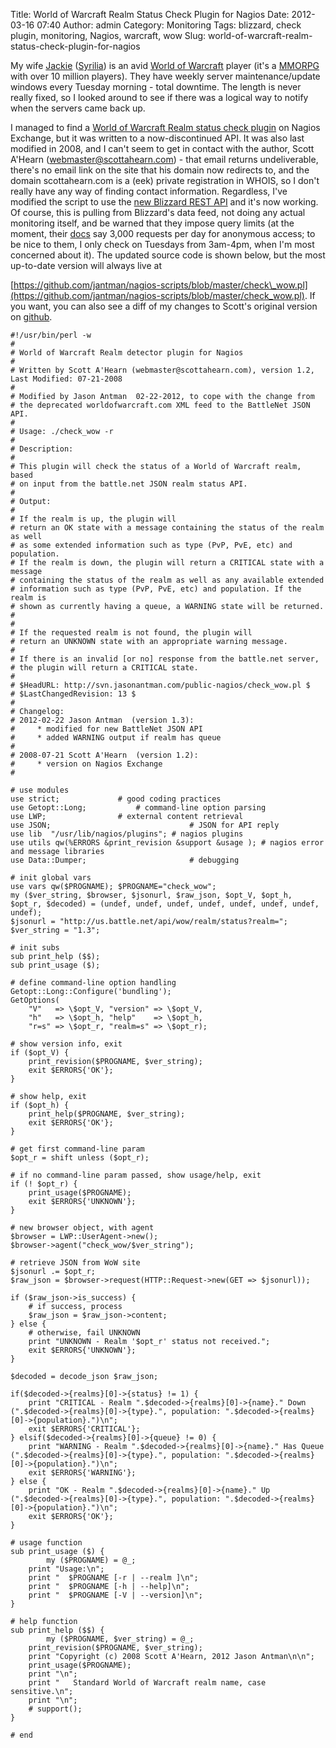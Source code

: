 Title: World of Warcraft Realm Status Check Plugin for Nagios
Date: 2012-03-16 07:40
Author: admin
Category: Monitoring
Tags: blizzard, check plugin, monitoring, Nagios, warcraft, wow
Slug: world-of-warcraft-realm-status-check-plugin-for-nagios

My wife [Jackie](http://www.jackieantman.com/)
([Syrilia](http://us.battle.net/wow/en/character/Arthas/Syrilia/simple))
is an avid [World of
Warcraft](http://en.wikipedia.org/wiki/World_of_Warcraft) player (it's a
[MMORPG](http://en.wikipedia.org/wiki/Massively_multiplayer_online_role-playing_game)
with over 10 million players). They have weekly server
maintenance/update windows every Tuesday morning - total downtime. The
length is never really fixed, so I looked around to see if there was a
logical way to notify when the servers came back up.

I managed to find a [World of Warcraft Realm status check
plugin](http://exchange.nagios.org/directory/Plugins/Games/World-of-Warcraft-Realm-status/details)
on Nagios Exchange, but it was written to a now-discontinued API. It was
also last modified in 2008, and I can't seem to get in contact with the
author, Scott A'Hearn (webmaster@scottahearn.com) - that email returns
undeliverable, there's no email link on the site that his domain now
redirects to, and the domain scottahearn.com is a (eek) private
registration in WHOIS, so I don't really have any way of finding contact
information. Regardless, I've modified the script to use the [new
Blizzard REST API](http://blizzard.github.com/api-wow-docs/#id3381933)
and it's now working. Of course, this is pulling from Blizzard's data
feed, not doing any actual monitoring itself, and be warned that they
impose query limits (at the moment, their
[docs](http://blizzard.github.com/api-wow-docs/#id3379836) say 3,000
requests per day for anonymous access; to be nice to them, I only check
on Tuesdays from 3am-4pm, when I'm most concerned about it). The updated
source code is shown below, but the most up-to-date version will always
live at  

[https://github.com/jantman/nagios-scripts/blob/master/check\_wow.pl](https://github.com/jantman/nagios-scripts/blob/master/check_wow.pl).
If you want, you can also see a diff of my changes to Scott's original
version on
[github](https://github.com/jantman/nagios-scripts/commit/f84eede5256aa6621812e91f0b3b73e91f3b11e8#check_wow.pl).

~~~~{.perl}
#!/usr/bin/perl -w
#
# World of Warcraft Realm detector plugin for Nagios
#
# Written by Scott A'Hearn (webmaster@scottahearn.com), version 1.2, Last Modified: 07-21-2008
#
# Modified by Jason Antman  02-22-2012, to cope with the change from
# the deprecated worldofwarcraft.com XML feed to the BattleNet JSON API.
#
# Usage: ./check_wow -r 
#
# Description:
#
# This plugin will check the status of a World of Warcraft realm, based 
# on input from the battle.net JSON realm status API.
#
# Output:
#
# If the realm is up, the plugin will
# return an OK state with a message containing the status of the realm as well 
# as some extended information such as type (PvP, PvE, etc) and population.  
# If the realm is down, the plugin will return a CRITICAL state with a message
# containing the status of the realm as well as any available extended 
# information such as type (PvP, PvE, etc) and population. If the realm is
# shown as currently having a queue, a WARNING state will be returned.
#
#
# If the requested realm is not found, the plugin will
# return an UNKNOWN state with an appropriate warning message.
#
# If there is an invalid [or no] response from the battle.net server,
# the plugin will return a CRITICAL state.
#
# $HeadURL: http://svn.jasonantman.com/public-nagios/check_wow.pl $
# $LastChangedRevision: 13 $
#
# Changelog:
# 2012-02-22 Jason Antman  (version 1.3):
#     * modified for new BattleNet JSON API
#     * added WARNING output if realm has queue
#
# 2008-07-21 Scott A'Hearn  (version 1.2):
#     * version on Nagios Exchange
#

# use modules
use strict;             # good coding practices
use Getopt::Long;           # command-line option parsing
use LWP;                # external content retrieval
use JSON;                               # JSON for API reply
use lib  "/usr/lib/nagios/plugins"; # nagios plugins
use utils qw(%ERRORS &print_revision &support &usage ); # nagios error and message libraries
use Data::Dumper;                       # debugging

# init global vars
use vars qw($PROGNAME); $PROGNAME="check_wow";
my ($ver_string, $browser, $jsonurl, $raw_json, $opt_V, $opt_h, $opt_r, $decoded) = (undef, undef, undef, undef, undef, undef, undef, undef);
$jsonurl = "http://us.battle.net/api/wow/realm/status?realm=";
$ver_string = "1.3";

# init subs
sub print_help ($$);
sub print_usage ($);

# define command-line option handling
Getopt::Long::Configure('bundling');
GetOptions(
    "V"   => \$opt_V, "version" => \$opt_V,
    "h"   => \$opt_h, "help"    => \$opt_h,
    "r=s" => \$opt_r, "realm=s" => \$opt_r);

# show version info, exit
if ($opt_V) {
    print_revision($PROGNAME, $ver_string);
    exit $ERRORS{'OK'};
}

# show help, exit
if ($opt_h) {
    print_help($PROGNAME, $ver_string);
    exit $ERRORS{'OK'};
}

# get first command-line param
$opt_r = shift unless ($opt_r);

# if no command-line param passed, show usage/help, exit
if (! $opt_r) {
    print_usage($PROGNAME);
    exit $ERRORS{'UNKNOWN'};
}

# new browser object, with agent
$browser = LWP::UserAgent->new();
$browser->agent("check_wow/$ver_string");

# retrieve JSON from WoW site
$jsonurl .= $opt_r;
$raw_json = $browser->request(HTTP::Request->new(GET => $jsonurl));

if ($raw_json->is_success) {
    # if success, process
    $raw_json = $raw_json->content;
} else {
    # otherwise, fail UNKNOWN
    print "UNKNOWN - Realm '$opt_r' status not received.";
    exit $ERRORS{'UNKNOWN'};
}

$decoded = decode_json $raw_json;

if($decoded->{realms}[0]->{status} != 1) {
    print "CRITICAL - Realm ".$decoded->{realms}[0]->{name}." Down (".$decoded->{realms}[0]->{type}.", population: ".$decoded->{realms}[0]->{population}.")\n";
    exit $ERRORS{'CRITICAL'};
} elsif($decoded->{realms}[0]->{queue} != 0) {
    print "WARNING - Realm ".$decoded->{realms}[0]->{name}." Has Queue (".$decoded->{realms}[0]->{type}.", population: ".$decoded->{realms}[0]->{population}.")\n";
    exit $ERRORS{'WARNING'};
} else {
    print "OK - Realm ".$decoded->{realms}[0]->{name}." Up (".$decoded->{realms}[0]->{type}.", population: ".$decoded->{realms}[0]->{population}.")\n";
    exit $ERRORS{'OK'};
}

# usage function
sub print_usage ($) {
        my ($PROGNAME) = @_;
    print "Usage:\n";
    print "  $PROGNAME [-r | --realm ]\n";
    print "  $PROGNAME [-h | --help]\n";
    print "  $PROGNAME [-V | --version]\n";
}

# help function
sub print_help ($$) {
        my ($PROGNAME, $ver_string) = @_;
    print_revision($PROGNAME, $ver_string);
    print "Copyright (c) 2008 Scott A'Hearn, 2012 Jason Antman\n\n";
    print_usage($PROGNAME);
    print "\n";
    print "   Standard World of Warcraft realm name, case sensitive.\n";
    print "\n";
    # support();
}

# end
~~~~
